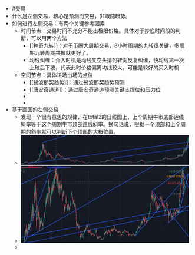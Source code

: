 - #交易
- 什么是左侧交易，核心是预测而交易，非跟随趋势。
- 如何进行左侧交易：有两个关键参考因素
	- 时间节点：交易时间不充分不能出极限价格。具体对于抄底时间段的判断，可以用两个方法
		- [[神奇九转]]：对于币圈大周期交易，8小时周期的九转很关键，多周期九转周期共振就更好了。
		- 均线纠缠：介入时机是均线又空头排列转向反复纠缠，快均线第一次上破后下坡，代表此时价格偏离均线较大，可能是较好的买入时机
	- 空间节点：具体进场出场的点位
		- [[斐波那契趋势]]：通过斐波那契趋势预测
		- [[唐安奇通道]]：通过唐安奇通道预测关键支撑位和压力位
		-
		-
- 基于画图的左侧交易：
	- 发现一个很有意思的规律，在total2的日线图上，上个周期牛市底部连线斜率等于这个周期牛市顶部连线斜率。换句话说，根据一个顶部和上个周期的斜率就可以判断下个顶部的大概位置。
	- ![image.png](../assets/image_1735377036486_0.png)
	- ![image.png](../assets/image_1735377071422_0.png)
	-